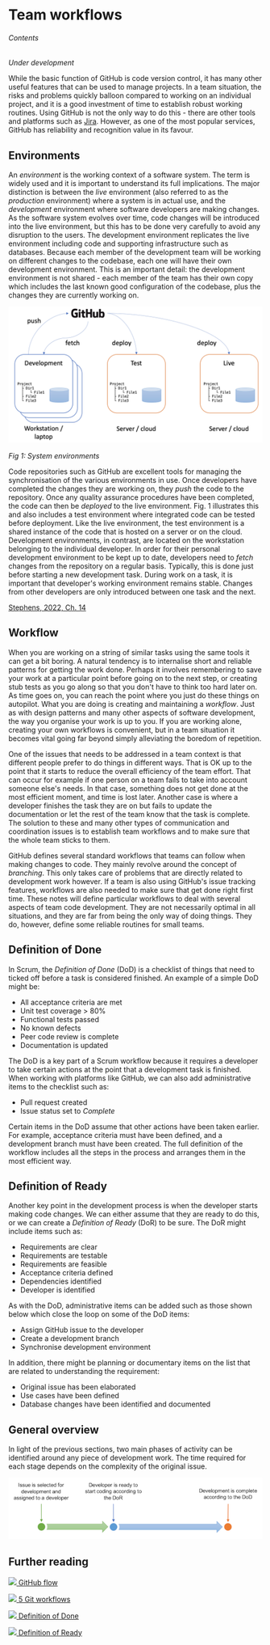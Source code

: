 # Team workflows

###### Contents

*Under development*

While the basic function of GitHub is code version control, it has many other 
useful features that can be used to manage projects. In a team situation, 
the risks and problems quickly balloon compared to working on an individual project,
and it is a good investment of time to establish robust working routines. Using GitHub 
is not the only way to do this - there are other tools and platforms such as 
[Jira](https://www.atlassian.com/software/jira). However, as one of the most popular 
services, GitHub has reliability and recognition value in its favour.

## Environments

An *environment* is the working context of a software system. The term is widely used and it
is important to understand its full implications. The major distinction is between the *live*
environment (also referred to as the *production* environment) where a system is in actual use, 
and the *development* environment where software developers are making changes. As the software 
system evolves over time, code changes will be introduced into the live environment, but this has 
to be done very carefully to avoid any disruption to the users. The development environment 
replicates the live environment including code and supporting infrastructure such as databases. 
Because each member of the development team will be working on different changes to the codebase, 
each one will have their own development environment. This is an important detail: the development 
environment is not shared - each member of the team has their own copy which includes the last known 
good configuration of the codebase, plus the changes they are currently working on.

![Environments](../images/environments.png)

*Fig 1: System environments*

Code repositories such as GitHub are excellent tools for managing the synchronisation of the
various environments in use. Once developers have completed the changes they are working on, 
they *push* the code to the repository. Once any quality assurance procedures have been 
completed, the code can then be *deployed* to the live environment. Fig. 1 illustrates this
and also includes a test environment where integrated code can be tested before deployment.
Like the live environment, the test environment is a shared instance of the code that is
hosted on a server or on the cloud. Development environments, in contrast, are located on 
the workstation belonging to the individual developer. In order for their personal development
environment to be kept up to date, developers need to *fetch* changes from the repository on
a regular basis. Typically, this is done just before starting a new development task. During
work on a task, it is important that developer's working environment remains stable. Changes
from other developers are only introduced between one task and the next.

[Stephens, 2022, Ch. 14](https://learning.oreilly.com/library/view/beginning-software-engineering/9781119901709/c14.xhtml)

## Workflow

When you are working on a string of similar tasks using the same tools it can get a
bit boring. A natural tendency is to internalise short and reliable patterns for 
getting the work done. Perhaps it involves remembering to save your work at a 
particular point before going on to the next step, or creating stub tests as you go 
along so that you don't have to think too hard later on. As time goes on, you can 
reach the point where you just do these things on autopilot. What you are doing is
creating and maintaining a *workflow*. Just as with design patterns and many other 
aspects of software development, the way you organise your work is up to you. If you 
are working alone, creating your own workflows is convenient, but in a team situation 
it becomes vital going far beyond simply alleviating the boredom of repetition. 

One of the issues that needs to be addressed in a team context is that different
people prefer to do things in different ways. That is OK up to the point that it starts 
to reduce the overall efficiency of the team effort. That can occur for example if one 
person on a team fails to take into account someone else's needs. In that case, 
something does not get done at the most efficient moment, and time is lost later. 
Another case is where a developer finishes the task they are on but fails to update the 
documentation or let the rest of the team know that the task is complete. The solution 
to these and many other types of communication and coordination issues is to establish 
team workflows and to make sure that the whole team sticks to them.

GitHub defines several standard workflows that teams can follow when making changes
to code. They mainly revolve around the concept of *branching*. This only takes care
of problems that are directly related to development work however. If a team is also
using GitHub's issue tracking features, workflows are also needed to make sure that 
get done right first time. These notes will define particular workflows to deal with
several aspects of team code development. They are not necessarily optimal in all 
situations, and they are far from being the only way of doing things. They do, however,
define some reliable routines for small teams.

## Definition of Done

In Scrum, the *Definition of Done* (DoD) is a checklist of things that need to ticked off
before a task is considered finished. An example of a simple DoD might be:

* All acceptance criteria are met
* Unit test coverage > 80%
* Functional tests passed
* No known defects
* Peer code review is complete
* Documentation is updated

The DoD is a key part of a Scrum workflow because it requires a developer to take certain
actions at the point that a development task is finished. When working with platforms
like GitHub, we can also add administrative items to the checklist such as:

* Pull request created
* Issue status set to *Complete*

Certain items in the DoD assume that other actions have been taken earlier. For example,
acceptance criteria must have been defined, and a development branch must have been
created. The full definition of the workflow includes all the steps in the process 
and arranges them in the most efficient way.

## Definition of Ready

Another key point in the development process is when the developer starts making 
code changes. We can either assume that they are ready to do this, or we can create
a *Definition of Ready* (DoR) to be sure. The DoR might include items such as:

* Requirements are clear
* Requirements are testable
* Requirements are feasible
* Acceptance criteria defined
* Dependencies identified
* Developer is identified

As with the DoD, administrative items can be added such as those shown below which 
close the loop on some of the DoD items:

* Assign GitHub issue to the developer
* Create a development branch
* Synchronise development environment

In addition, there might be planning or documentary items on the list that are related
to understanding the requirement:

* Original issue has been elaborated
* Use cases have been defined
* Database changes have been identified and documented

## General overview

In light of the previous sections, two main phases of activity can be identified around
any piece of development work. The time required for each stage depends on the 
complexity of the original issue. 

![Development process](../images/dev_process.png)

## Further reading

[![](../common_img/material/web.svg#icon-intended) GitHub flow](https://docs.github.com/en/get-started/quickstart/github-flow)

[![](../common_img/material/web.svg#icon-intended) 5 Git workflows](https://zepel.io/blog/5-git-workflows-to-improve-development/)

[![](../common_img/material/web.svg#icon-intended) Definition of Done](https://www.scrum.org/resources/blog/done-understanding-definition-done)

[![](../common_img/material/web.svg#icon-intended) Definition of Ready](https://www.linkedin.com/pulse/definition-ready-dor-vs-done-dod-brian-will/)


